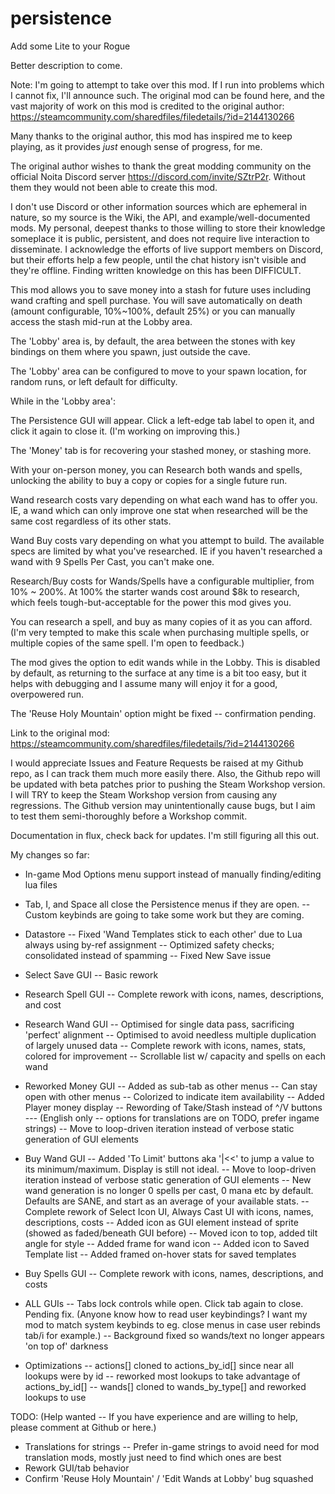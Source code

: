 # persistence
Add some Lite to your Rogue


Better description to come.


Note: I'm going to attempt to take over this mod. If I run into problems which I cannot fix, I'll announce such. The original mod can be found here, and the vast majority of work on this mod is credited to the original author:
https://steamcommunity.com/sharedfiles/filedetails/?id=2144130266

Many thanks to the original author, this mod has inspired me to keep playing, as it provides *just* enough sense of progress, for me.

The original author wishes to thank the great modding community on the official Noita Discord server https://discord.com/invite/SZtrP2r. Without them they would not been able to create this mod.

I don't use Discord or other information sources which are ephemeral in nature, so my source is the Wiki, the API, and example/well-documented mods. My personal, deepest thanks to those willing to store their knowledge someplace it is public, persistent, and does not require live interaction to disseminate. I acknowledge the efforts of live support members on Discord, but their efforts help a few people, until the chat history isn't visible and they're offline. Finding written knowledge on this has been DIFFICULT.




This mod allows you to save money into a stash for future uses including wand crafting and spell purchase. You will save automatically on death (amount configurable, 10%~100%, default 25%) or you can manually access the stash mid-run at the Lobby area.

The 'Lobby' area is, by default, the area between the stones with key bindings on them where you spawn, just outside the cave.

The 'Lobby' area can be configured to move to your spawn location, for random runs, or left default for difficulty.



While in the 'Lobby area':

The Persistence GUI will appear. Click a left-edge tab label to open it, and click it again to close it. (I'm working on improving this.)

The 'Money' tab is for recovering your stashed money, or stashing more.

With your on-person money, you can Research both wands and spells, unlocking the ability to buy a copy or copies for a single future run.

Wand research costs vary depending on what each wand has to offer you. IE, a wand which can only improve one stat when researched will be the same cost regardless of its other stats.

Wand Buy costs vary depending on what you attempt to build. The available specs are limited by what you've researched. IE if you haven't researched a wand with 9 Spells Per Cast, you can't make one.

Research/Buy costs for Wands/Spells have a configurable multiplier, from 10% ~ 200%. At 100% the starter wands cost around $8k to research, which feels tough-but-acceptable for the power this mod gives you.

You can research a spell, and buy as many copies of it as you can afford. (I'm very tempted to make this scale when purchasing multiple spells, or multiple copies of the same spell. I'm open to feedback.)

The mod gives the option to edit wands while in the Lobby. This is disabled by default, as returning to the surface at any time is a bit too easy, but it helps with debugging and I assume many will enjoy it for a good, overpowered run.

The 'Reuse Holy Mountain' option might be fixed -- confirmation pending.


Link to the original mod: https://steamcommunity.com/sharedfiles/filedetails/?id=2144130266


I would appreciate Issues and Feature Requests be raised at my Github repo, as I can track them much more easily there. Also, the Github repo will be updated with beta patches prior to pushing the Steam Workshop version. I will TRY to keep the Steam Workshop version from causing any regressions. The Github version may unintentionally cause bugs, but I aim to test them semi-thoroughly before a Workshop commit.

Documentation in flux, check back for updates. I'm still figuring all this out.

My changes so far:
- In-game Mod Options menu support instead of manually finding/editing lua files

- Tab, I, and Space all close the Persistence menus if they are open.
-- Custom keybinds are going to take some work but they are coming.

- Datastore
-- Fixed 'Wand Templates stick to each other' due to Lua always using by-ref assignment
-- Optimized safety checks; consolidated instead of spamming
-- Fixed New Save issue

- Select Save GUI
-- Basic rework

- Research Spell GUI
-- Complete rework with icons, names, descriptions, and cost

- Research Wand GUI
-- Optimised for single data pass, sacrificing 'perfect' alignment
-- Optimised to avoid needless multiple duplication of largely unused data
-- Complete rework with icons, names, stats, colored for improvement
-- Scrollable list w/ capacity and spells on each wand

- Reworked Money GUI
-- Added as sub-tab as other menus
-- Can stay open with other menus
-- Colorized to indicate item availability
-- Added Player money display
-- Rewording of Take/Stash instead of ^/V buttons
--- (English only -- options for translations are on TODO, prefer ingame strings)
-- Move to loop-driven iteration instead of verbose static generation of GUI elements

- Buy Wand GUI
-- Added 'To Limit' buttons aka '|<<' to jump a value to its minimum/maximum. Display is still not ideal.
-- Move to loop-driven iteration instead of verbose static generation of GUI elements
-- New wand generation is no longer 0 spells per cast, 0 mana etc by default. Defaults are SANE, and start as an average of your available stats.
-- Complete rework of Select Icon UI, Always Cast UI with icons, names, descriptions, costs
-- Added icon as GUI element instead of sprite (showed as faded/beneath GUI before)
-- Moved icon to top, added tilt angle for style
-- Added frame for wand icon
-- Added icon to Saved Template list
-- Added framed on-hover stats for saved templates

- Buy Spells GUI
-- Complete rework with icons, names, descriptions, and costs

- ALL GUIs
-- Tabs lock controls while open. Click tab again to close. Pending fix. (Anyone know how to read user keybindings? I want my mod to match system keybinds to eg. close menus in case user rebinds tab/i for example.)
-- Background fixed so wands/text no longer appears 'on top of' darkness

- Optimizations
-- actions[] cloned to actions_by_id[] since near all lookups were by id
-- reworked most lookups to take advantage of actions_by_id[]
-- wands[] cloned to wands_by_type[] and reworked lookups to use

TODO: (Help wanted -- If you have experience and are willing to help, please comment at Github or here.)
- Translations for strings
-- Prefer in-game strings to avoid need for mod translation mods, mostly just need to find which ones are best
- Rework GUI/tab behavior
- Confirm 'Reuse Holy Mountain' / 'Edit Wands at Lobby' bug squashed
